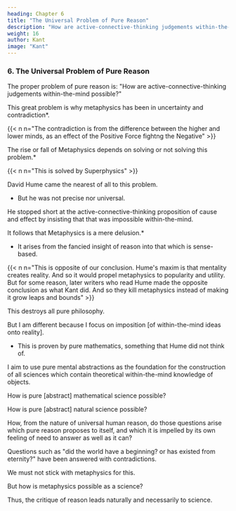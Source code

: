 ```yaml
---
heading: Chapter 6
title: "The Universal Problem of Pure Reason" 
description: "How are active-connective-thinking judgements within-the-mind possible?"
weight: 16
author: Kant
image: "Kant"
---
```



### 6. The Universal Problem of Pure Reason

<!-- It is extremely advantageous to be able to bring a number of investigations under the formula of a single problem. 

For in this manner, we not only facilitate our own labour, inasmuch as we define it clearly to ourselves, but also render it more easy for others to decide whether we have done justice to our undertaking.  -->

The proper problem of pure reason is: "How are active-connective-thinking judgements within-the-mind possible?"

This great problem is why metaphysics has been in uncertainty and contradiction*.

{{< n n="The contradiction is from the difference between the higher and lower minds, as an effect of the Positive Force fightng the Negative" >}}

 <!-- science has hitherto remained in so vacillating a state of , is only to be attributed to the fact that , and perhaps even the difference between analytical and synthetical judgements, did not sooner suggest itself to philosophers.  -->


The rise or fall of Metaphysics depends on solving or not solving this problem.*  

{{< n n="This is solved by Superphysics" >}}

<!-- Upon the solution of this problem, or upon sufficient proof of the impossibility of synthetical knowledge a priori, depends the existence or downfall of the science of .  -->

David Hume came the nearest of all to this problem.
- But he was not precise nor universal.

He stopped short at the active-connective-thinking proposition of cause and effect by insisting that that was impossible within-the-mind. 

<!--  the connection of an effect with its cause (principium causalitatis), insisting that such proposition a priori was impossible. 
 According to his conclusions, then, all that we term  -->

It follows that Metaphysics is a mere delusion.*
- It arises from the fancied insight of reason into that which is sense-based. 

{{< n n="This is opposite of our conclusion. Hume's maxim is that mentality creates reality. And so it would propel metaphysics to popularity and utility. But for some reason, later writers who read Hume made the opposite conclusion as what Kant did. And so they kill metaphysics instead of making it grow leaps and bounds" >}}


This destroys all pure philosophy.

But I am different because I focus on imposition [of within-the-mind ideas onto reality]. 
- This is proven by pure mathematics, something that Hume did not think of.

<!-- in truth borrowed from experience, and to which habit has given the appearance of necessity. Against this assertion, destructive to all pure philosophy, he would have been guarded, had he had our problem before his eyes in its universality. For he would then have perceived that, according to his own argument, there likewise could not be any pure mathematical science, which assuredly cannot exist without synthetical propositions a priori—an absurdity from which his good understanding must have saved him. -->


I aim to use pure mental abstractions as the foundation for the construction of all sciences which contain theoretical within-the-mind knowledge of objects.

<!-- , that is to say, the answer to the following questions:

To solve problem of pure reason 

In the solution of the above problem is at the same time comprehended the possibility of the use of pure reason 

as the foundation and construction of all sciences which contain theoretical knowledge a priori of objects, that is to say, the answer to the following questions: -->

How is pure [abstract] mathematical science possible?

How is pure [abstract] natural science possible?

<!-- Respecting these sciences, as they do certainly exist, it may with propriety be asked, how they are possible?—for that they must be possible is shown by the fact of their really existing.* But as to metaphysics, the miserable progress it has hitherto made, and the fact that of no one system yet brought forward, far as regards its true aim, can it be said that this science really exists, leaves any one at liberty to doubt with reason the very possibility of its existence.

     [*Footnote: As to the existence of pure natural science, or
     physics, perhaps many may still express doubts. But we have
     only to look at the different propositions which are
     commonly treated of at the commencement of proper
     (empirical) physical science—those, for example, relating
     to the permanence of the same quantity of matter, the vis
     inertiae, the equality of action and reaction, etc.—to be
     soon convinced that they form a science of pure physics
     (physica pura, or rationalis), which well deserves to be
     separately exposed as a special science, in its whole
     extent, whether that be great or confined.] -->

<!-- Yet, in a certain sense, this kind of knowledge must unquestionably be looked upon as given; in other words, metaphysics must be considered as really existing, if not as a science, nevertheless as a natural disposition of the human mind (metaphysica naturalis). For human reason, without any instigations imputable to the mere vanity of great knowledge, unceasingly progresses, urged on by its own feeling of need, towards such questions as cannot be answered by any empirical application of reason, or principles derived therefrom; and so there has ever really existed in every man some system of metaphysics. It will always exist, so soon as reason awakes to the exercise of its power of speculation. And now the question arises: "How is metaphysics, as a natural disposition, possible?" In other words,  -->


How, from the nature of universal human reason, do those questions arise which pure reason proposes to itself, and which it is impelled by its own feeling of need to answer as well as it can?

Questions such as "did the world have a beginning? or has existed from eternity?" have been answered with contradictions. 

We must not stick with metaphysics for this. 

But how is metaphysics possible as a science?

<!-- But as in all the attempts hitherto made to answer the questions which reason is prompted by its very nature to propose to itself, for example, whether the world had a beginning, or has existed from eternity, it has always met with unavoidable contradictions, we must not rest satisfied with the mere natural disposition of the mind to metaphysics, that is, with the existence of the faculty of pure reason, whence, indeed, some sort of metaphysical system always arises; but it must be possible to arrive at certainty in regard to the question whether we know or do not know the things of which metaphysics treats. We must be able to arrive at a decision on the subjects of its questions, or on the ability or inability of reason to form any judgement respecting them; and therefore either to extend with confidence the bounds of our pure reason, or to set strictly defined and safe limits to its action. This last question, which arises out of the above universal problem, would properly run thus: "How is metaphysics possible as a science?" -->

Thus, the critique of reason leads naturally and necessarily to science.

<!-- The dogmatical use of reason without criticism leads to groundless assertions, against which others equally specious can always be set, thus ending unavoidably in scepticism.

Besides, this science cannot be of great and formidable prolixity, because it has not to do with objects of reason, the variety of which is inexhaustible, but merely with Reason herself and her problems; problems which arise out of her own bosom, and are not proposed to her by the nature of outward things, but by her own nature. 

And when once Reason has previously become able completely to understand her own power in regard to objects which she meets with in experience, it will be easy to determine securely the extent and limits of her attempted application to objects beyond the confines of experience.

We may and must, therefore, regard the attempts hitherto made to establish metaphysical science dogmatically as non-existent. For what of analysis, that is, mere dissection of conceptions, is contained in one or other, is not the aim of, but only a preparation for metaphysics proper, which has for its object the extension, by means of synthesis, of our a priori knowledge. And for this purpose, mere analysis is of course useless, because it only shows what is contained in these conceptions, but not how we arrive, a priori, at them; and this it is her duty to show, in order to be able afterwards to determine their valid use in regard to all objects of experience, to all knowledge in general. But little self-denial, indeed, is needed to give up these pretensions, seeing the undeniable, and in the dogmatic mode of procedure, inevitable contradictions of Reason with herself, have long since ruined the reputation of every system of metaphysics that has appeared up to this time. It will require more firmness to remain undeterred by difficulty from within, and opposition from without, from endeavouring, by a method quite opposed to all those hitherto followed, to further the growth and fruitfulness of a science indispensable to human reason—a science from which every branch it has borne may be cut away, but whose roots remain indestructible.
 -->